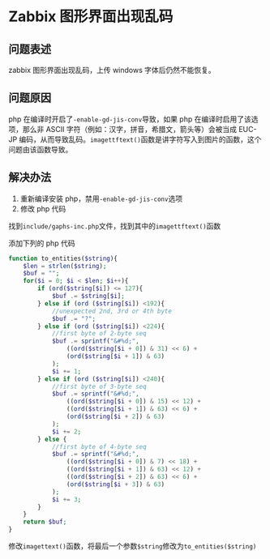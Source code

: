 # Zabbix 图形界面出现乱码

## 问题表述

zabbix 图形界面出现乱码，上传 windows 字体后仍然不能恢复。

## 问题原因

php 在编译时开启了`-enable-gd-jis-conv`导致，如果 php 在编译时启用了该选项，那么非 ASCII 字符（例如：汉字，拼音，希腊文，箭头等）会被当成 EUC-JP 编码，从而导致乱码。`imagettftext()`函数是讲字符写入到图片的函数，这个问题由该函数导致。

## 解决办法

1. 重新编译安装 php，禁用`-enable-gd-jis-conv`选项
2. 修改 php 代码

找到`include/gaphs-inc.php`文件，找到其中的`imagettftext()`函数

添加下列的 php 代码

```php
function to_entities($string){
    $len = strlen($string);
    $buf = "";
    for($i = 0; $i < $len; $i++){
        if (ord($string[$i]) <= 127){
            $buf .= $string[$i];
        } else if (ord ($string[$i]) <192){
            //unexpected 2nd, 3rd or 4th byte
            $buf .= "?";
        } else if (ord ($string[$i]) <224){
            //first byte of 2-byte seq
            $buf .= sprintf("&#%d;",
                ((ord($string[$i + 0]) & 31) << 6) +
                (ord($string[$i + 1]) & 63)
            );
            $i += 1;
        } else if (ord ($string[$i]) <240){
            //first byte of 3-byte seq
            $buf .= sprintf("&#%d;",
                ((ord($string[$i + 0]) & 15) << 12) +
                ((ord($string[$i + 1]) & 63) << 6) +
                (ord($string[$i + 2]) & 63)
            );
            $i += 2;
        } else {
            //first byte of 4-byte seq
            $buf .= sprintf("&#%d;",
                ((ord($string[$i + 0]) & 7) << 18) +
                ((ord($string[$i + 1]) & 63) << 12) +
                ((ord($string[$i + 2]) & 63) << 6) +
                (ord($string[$i + 3]) & 63)
            );
            $i += 3;
        }
    }
    return $buf;
}
```

修改`imagettext()`函数，将最后一个参数`$string`修改为`to_entities($string)`
